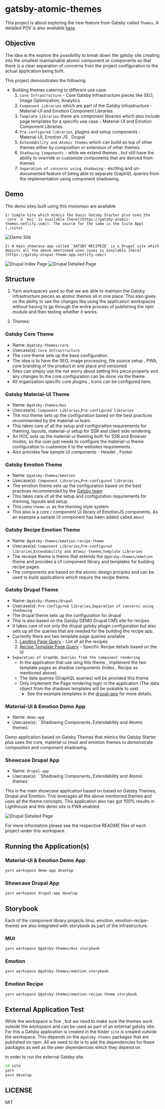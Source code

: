# gatsby-atomic-themes

This project is about exploring the new feature from Gatsby called `Themes`. A detailed POV is also available [here](https://medium.com/@tksukhu/scale-your-gatsbyjs-infrastructure-with-gatsby-themes-f19654e3c0d0).

## Objective

The idea is the explore the possibility to break down the gatsby site creating into the smallest maintainable atomic component or components so that there is a clear separation of concerns from the project configuration to the actual application being built. 

This project demonstrates the following
- Building themes catering to different use case: 
	1) `Core Infrastructure` - Core Gatsby Infrastructure pieces like SEO, Image Optimization, Analytics
	2) `Component Libraries` which are part of the Gatsby infrastructure - Material-UI and Emotion Component Libraries
	3) `Template Libraries` these are component libraries which also include page templates for a specific use case - Material-UI and Emotion Component Libraries
	4) `Pre-configured libraries`, plugins and setup components - Material-UI, Emotion JS , Drupal
	5) `Extendability and Atomic themes` which can build on top of other themes either by composition or extension of other themes.
	6) `Shadowing Components` - while we extend themes , but still have the ability to override or customize components that are derived from themes
	7) `Separation of concerns using shadowing` - exciting and un-documented feature of being able to separate GraphQL queries from the implementation using component shadowing.

## Demo

The demo sites built using this monorepo are available

	1) Simple Site which mimics the basic Gatsby Starter plus uses the `core` & `mui` is available [here](https://gatsby-atomic-themes.netlify.com/). The source for the same is the [site App](./site)
	
![Demo Site](./images/theme_one.PNG)

	2) A main showcase app called `GATSBY RECIPEZE` is a Drupal site which depicts all the above mentioned uses cases is available [here](https://gatsby-drupal-theme-app.netlify.com/)

![Drupal Index Page](./images/recipe_index.PNG)
![Drupal Detailed Page](./images/recipe.PNG)

## Structure

1. Yarn workspaces used so that we are able to maintain the Gatsby infrastructure pieces as atomic themes all in one place. This also gives us the ability to see the changes like using the application workspaces without having to go through the entire process of publishing the npm module and then testing whether it works.

2. Themes:

### Gatsby Core Theme

- Name: `@gatsby-themes/core`
- Usecase(s): `Core Infrastructure`
- The core theme sets up the base configuration.
- The idea is to have the SEO, image processing, file source setup , PWA, core branding of the product in one place and versioned
- Sites can simply use the not worry about setting this piece properly and any changes to the core configuration can be done via the theme.
- All organization specific core plugins , icons can be configured here.

### Gatsby Material-UI Theme

- Name: `@gatsby-themes/mui`
- Usecase(s): `Component Libraries`,`Pre-configured libraries`
- The mui theme sets up the configuration based on the best practices recommended by the material-ui team.
- This takes care of all the setup and configuration requirements for theming, layouts, material-ui setup for SSR and client side rendering.
- An HOC sets up the material-ui theming both for SSR and Browser modes, so the user just needs to configure the material-ui theme configuration to customize it to the websites requirements.
- Also provides few sample UI components - Header , Footer

### Gatsby Emotion Theme

- Name: `@gatsby-themes/emotion`
- Usecase(s): `Component Libraries`,`Pre-configured libraries`
- The emotion theme sets up the configuration based on the best practices recommended by the [Gatsby team](https://www.gatsbyjs.org/docs/emotion/)
- This takes care of all the setup and configuration requirements for theming, layouts and setup.
- This uses `theme-ui` as the theming style system
- This also is a core / component UI library of EmotionJS components. As an example a sample UI component has been added called `About`

### Gatsby Recipe Emotion Theme

- Name: `@gatsby-themes/emotion-recipe-theme`
- Usecase(s): `Component Libraries`,`Pre-configured libraries`,`Extendability and Atomic themes`,`Template Libraries`
- The receipe theme is theme that extends the `@gatsby-themes/emotion` theme and provides a UI component library and templates for building recipe pages.
- The components are based on the atomic design priciples and can be used to build applications which require the recipe theme.

### Gatsby Drupal Theme

- Name: `@gatsby-themes/drupal`
- Usecase(s): `Pre-configured libraries`,`Separation of concerns using shadowing`
- The drupal theme sets up the configuration for drupal
- This is also based on the Gatsby DEMO Drupal CMS site for recipes
- It takes care of not only the drupal gatsby plugin configuration but also sets up all the queries that are needed for the building the recipe app.
- Currently there are two template page queries available
	1) [Landing Page Query](https://github.com/ERS-HCL/gatsby-atomic-themes/blob/master/packages/drupal-theme/src/templates/index.js) - List of all the recipes
	2) [Recipe Template Page Query](https://github.com/ERS-HCL/gatsby-atomic-themes/blob/master/packages/drupal-theme/src/templates/recipe.js) - Specific Recipe details based on the id
- `Separation of GraphQL Queries from the component rendering`
	- In the application that use ising this theme , implement the two template pages as shadow components (Index , Recipe as mentioned above).
	- The data queries (GraphQL queries) will be provided this theme
	- Only implement the Page rendering logic in the application (The data object from the shadows templates will be avaiable to use)
		- See the example templates in the [drupal-app](https://github.com/ERS-HCL/gatsby-atomic-themes/tree/master/packages/drupal-app) for more details.


### Material-UI & Emotion Demo App

- Name: `demo-app`
- Usecase(s): ``Shadowing Components`,`Extendability and Atomic themes`

Demo application based on Gatsby Themes that mimics the Gatsby Starter plus uses the core, material-ui (mui) and emotion themes to demonstrate composition and component shadowing.

### Showcase Drupal App
- Name: `drupal-app`
- Usecase(s): ``Shadowing Components`,`Extendability and Atomic themes`

This is the main showcase application based on based on Gatsby Themes, Drupal and Emotion. This leverages all the above mentioned themes and uses all the theme concepts.
This application also has got 100% results in Lighthouse and this demo site is PWA enabled.

![Drupal Detailed Page](./images/lighthouse_4.PNG)

For more information please see the respective README files of each project under this workspace.

## Running the Application(s)

### Material-UI & Emotion Demo App

```bash
yarn workspace demo-app develop
```

### Showcase Drupal App

```bash
yarn workspace drupal-app develop
```

## Storybook

Each of the component library projects (mui, emotion, emotion-recipe-theme) are also integrated with storybook as part of the infrastructure.

### MUI

```bash
yarn workspace @gatsby-themes/mui storybook
```

### Emotion

```bash
yarn workspace @gatsby-themes/emotion storybook
```

### Emotion Recipe

```bash
yarn workspace @gatsby-themes/emotion-recipe-theme storybook
```

## External Application Test

While the workspace is fine , but we need to make sure the themes work outside the workspace and can be used as part of an external gatsby site. For this a Gatsby application is created in the folder `site` is created outside the workspace. This depends on the `@gatsby-themes` packages that are published on npm. All we need to do is to add the dependencies for these packages as well as the peer dependencies which they depend on.

In order to run the external Gatsby site

```bash
cd site
yarn
yarn develop
```

## LICENSE

MIT
